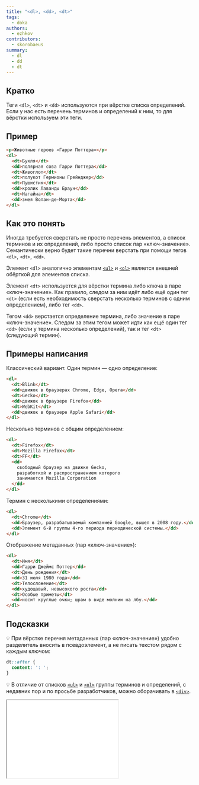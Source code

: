 ```yaml
---
title: "<dl>, <dd>, <dt>"
tags:
  - doka
authors:
  - ezhkov
contributors:
  - skorobaeus
summary:
  - dl
  - dd
  - dt
---
```


## Кратко

Теги `<dl>`, `<dt>` и `<dd>` используются при вёрстке списка определений. Если у нас есть перечень терминов и определений к ним, то для вёрстки используем эти теги.

## Пример

```html
<p>Животные героев «Гарри Поттера»</p>
<dl>
  <dt>Букля</dt>
  <dd>полярная сова Гарри Поттера</dd>
  <dt>Живоглот</dt>
  <dt>полукот Гермионы Грейнджер</dd>
  <dt>Пушистик</dt>
  <dd>кролик Лаванды Браун</dd>
  <dt>Нагайна</dt>
  <dd>змея Волан-де-Морта</dd>
</dl>
```

## Как это понять

Иногда требуется сверстать не просто перечень элементов, а список терминов и их определений, либо просто список пар «ключ-значение». Семантически верно будет такие перечни верстать при помощи тегов `<dl>`, `<dt>`, `<dd>`.

Элемент `<dl>` аналогично элементам [`<ul>`](/html/ul/) и [`<ol>`](/html/ol/) является внешней обёрткой для элементов списка.

Элемент `<dt>` используется для вёрстки термина либо ключа в паре «ключ-значение». Как правило, следом за ним идёт либо ещё один тег `<dt>` (если есть необходимость сверстать несколько терминов с одним определением), либо тег `<dd>`.

Тегом `<dd>` верстается определение термина, либо значение в паре «ключ-значение». Следом за этим тегом может идти как ещё один тег `<dd>` (если у термина несколько определений), так и тег `<dt>` (следующий термин).

## Примеры написания

Классический вариант. Один термин — одно определение:

```html
<dl>
  <dt>Blink</dt>
  <dd>движок в браузерах Chrome, Edge, Opera</dd>
  <dt>Gecko</dt>
  <dd>движок в браузере Firefox</dd>
  <dt>WebKit</dt>
  <dd>движок в браузере Apple Safari</dd>
</dl>
```

Несколько терминов с общим определением:

```html
<dl>
  <dt>Firefox</dt>
  <dt>Mozilla Firefox</dt>
  <dt>FF</dt>
  <dd>
    свободный браузер на движке Gecko,
    разработкой и распространением которого
    занимается Mozilla Corporation
  </dd>
</dl>
```

Термин с несколькими определениями:

```html
<dl>
  <dt>Chrome</dt>
  <dd>Браузер, разрабатываемый компанией Google, вышел в 2008 году.</dd>
  <dd>Элемент 6-й группы 4-го периода периодической системы.</dd>
</dl>
```

Отображение метаданных (пар «ключ-значение»):

```html
<dl>
  <dt>Имя</dt>
  <dd>Гарри Джеймс Поттер</dd>
  <dt>День рождения</dt>
  <dd>31 июля 1980 года</dd>
  <dt>Телосложение</dt>
  <dd>худощавый, невысокого роста</dd>
  <dt>Особые приметы</dt>
  <dd>носит круглые очки; шрам в виде молнии на лбу.</dd>
</dl>
```

## Подсказки

💡 При вёрстке перечня метаданных (пар «ключ-значение») удобно разделитель вносить в псевдоэлемент, а не писать текстом рядом с каждым ключом:

```css
dt::after {
  content: ': ';
}
```

💡 В отличие от списков [`<ul>`](/html/ul/) и [`<ol>`](/html/ol/) группы терминов и определений, с недавних пор и по просьбе разработчиков, можно оборачивать в [`<div>`](/html/div/).

<iframe title="Пары «ключ-значение»" src="demos/dl-dd-dt.html" height="210"></iframe>
